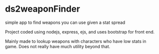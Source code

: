 # ds2weaponFinder
simple app to find weapons you can use given a stat spread

Project coded using nodejs, express, ejs, and uses bootstrap for front end.

Mainly made to lookup weapons with characters who have low stats in game. Does not really have much utility beyond that.
